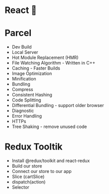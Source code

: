# React 🚀

# Parcel

- Dev Build
- Local Server
- Hot Module Replacement (HMR)
- File Watching Algorithm - Written in C++
- Caching - Faster Builds
- Image Optimization
- Minification
- Bundling
- Compress
- Consistent Hashing
- Code Splitting
- Differential Bundling - support older browser
- Diagnostic
- Error Handling
- HTTPs
- Tree Shaking - remove unused code

# Redux Tooltik

- Install @redux/toolkit and react-redux
- Build our store
- Connect our store to our app
- Slice (cartSlice)
- dispatch(action)
- Selector
